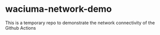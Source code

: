 # waciuma-network-demo
This is a temporary repo to demonstrate the network connectivity of the Github Actions
